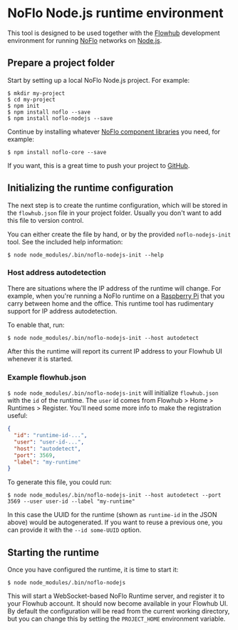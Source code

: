 NoFlo Node.js runtime environment
=================================

This tool is designed to be used together with the [Flowhub](http://flowhub.io/) development environment for running [NoFlo](http://noflojs.org/) networks on [Node.js](http://nodejs.org/).

## Prepare a project folder

Start by setting up a local NoFlo Node.js project. For example:

```shell
$ mkdir my-project
$ cd my-project
$ npm init
$ npm install noflo --save
$ npm install noflo-nodejs --save
```

Continue by installing whatever [NoFlo component libraries](http://noflojs.org/library/) you need, for example:

```shell
$ npm install noflo-core --save
```

If you want, this is a great time to push your project to [GitHub](https://github.com/).

## Initializing the runtime configuration

The next step is to create the runtime configuration, which will be stored in the `flowhub.json` file in your project folder. Usually you don't want to add this file to version control.

You can either create the file by hand, or by the provided `noflo-nodejs-init` tool. See the included help information:

```shell
$ node node_modules/.bin/noflo-nodejs-init --help
```

### Host address autodetection

There are situations where the IP address of the runtime will change. For example, when you're running a NoFlo runtime on a [Raspberry Pi](http://www.raspberrypi.org/) that you carry between home and the office. This runtime tool has rudimentary support for IP address autodetection.

To enable that, run:

```shell
$ node node_modules/.bin/noflo-nodejs-init --host autodetect
```

After this the runtime will report its current IP address to your Flowhub UI whenever it is started.

### Example flowhub.json

`$ node node_modules/.bin/noflo-nodejs-init` will initialize `flowhub.json` with the `id` of the runtime. The `user` id comes from Flowhub > Home > Runtimes > Register. You'll need some more info to make the registration useful:
```json
{
  "id": "runtime-id-...",
  "user": "user-id-...",
  "host": "autodetect",
  "port": 3569,
  "label": "my-runtime"
}
```

To generate this file, you could run:

```shell
$ node node_modules/.bin/noflo-nodejs-init --host autodetect --port 3569 --user user-id --label "my-runtime"
```

In this case the UUID for the runtime (shown as `runtime-id` in the JSON above) would be autogenerated. If you want to reuse a previous one, you can provide it with the `--id some-UUID` option.

## Starting the runtime

Once you have configured the runtime, it is time to start it:

```shell
$ node node_modules/.bin/noflo-nodejs
```

This will start a WebSocket-based NoFlo Runtime server, and register it to your Flowhub account. It should now become available in your Flowhub UI. By default the configuration will be read from the current working directory, but you can change this by setting the `PROJECT_HOME` environment variable.
